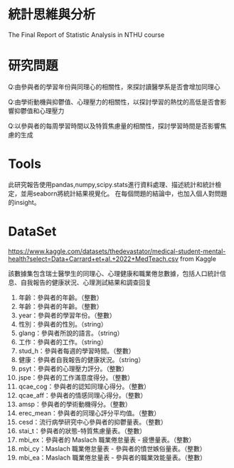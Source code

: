 # 統計思維與分析
The Final Report  of Statistic Analysis in NTHU course

# 研究問題
Q:由參與者的學習年份與同理心的相關性，來探討讀醫學系是否會增加同理心

Q:由學術動機與抑鬱值、心理壓力的相關性，以探討學習的熱忱的高低是否會影響抑鬱值和心理壓力

Q:以參與者的每周學習時間以及特質焦慮量的相關性，探討學習時間是否影響焦慮的生成

# Tools
此研究報告使用pandas,numpy,scipy.stats進行資料處理、描述統計和統計檢定，並用seaborn將統計結果視覺化。
在每個問題的結論中，也加入個人對問題的insight。

# DataSet

https://www.kaggle.com/datasets/thedevastator/medical-student-mental-health?select=Data+Carrard+et+al.+2022+MedTeach.csv
from Kaggle

該數據集包含瑞士醫學生的同理心、心理健康和職業倦怠數據，包括人口統計信息、自我報告的健康狀況、心理測試結果和調查回复

1. 年齡：參與者的年齡。（整數）
2. 年齡：參與者的年齡。（整數）
3. year：參與者的學習年份。（整數）
4. 性別：參與者的性別。（string）
5. glang：參與者所說的語言。（string）
6. 工作：參與者的工作。（string）
7. stud_h：參與者每週的學習時間。（整數）
8. 健康：參與者自我報告的健康狀況。（string）
9. psyt：參與者的心理壓力評分。（整數）
10. jspe：參與者的工作滿意度得分。（整數）
11. qcae_cog：參與者的認知同理心得分。（整數）
12. qcae_aff：參與者的情感同理心得分。（整數）
13. amsp：參與者的學術動機得分。（整數）
14. erec_mean：參與者的同理心評分平均值。（整數）
15. cesd：流行病學研究中心參與者的抑鬱量表。（整數）
16. stai_t：參與者的狀態-特質焦慮量表。（整數）
17. mbi_ex：參與者的 Maslach 職業倦怠量表 - 疲憊量表。（整數）
18. mbi_cy：Maslach 職業倦怠量表 - 參與者的憤世嫉俗量表。（整數）
19. mbi_ea：Maslach 職業倦怠量表 - 參與者的職業效能量表。（整數）

